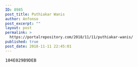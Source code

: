```yaml
---
ID: 8985
post_title: Puthiakar Wanis
author: Anfonso
post_excerpt: ""
layout: post
permalink: >
  https://portalrepository.com/2018/11/11/puthiakar-wanis/
published: true
post_date: 2018-11-11 22:45:01
---
```

<pre>104E029B9DEB</pre>